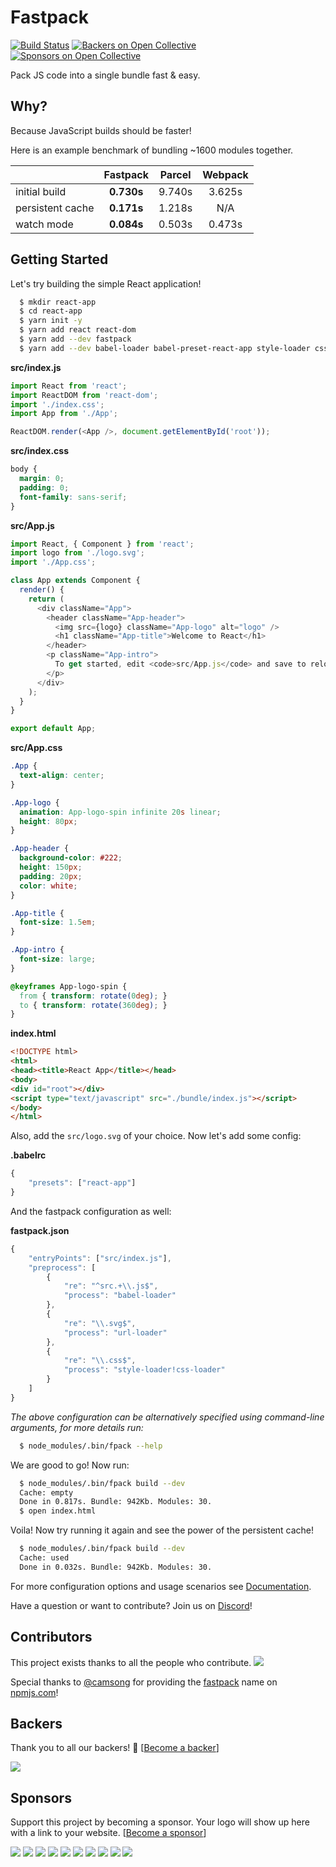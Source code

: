# Fastpack

[![Build Status](https://dev.azure.com/fastpack/fastpack/_apis/build/status/fastpack.fastpack)](https://dev.azure.com/fastpack/fastpack/_build/latest?definitionId=1)
[![Backers on Open Collective](https://opencollective.com/fastpack/backers/badge.svg)](#backers)
 [![Sponsors on Open Collective](https://opencollective.com/fastpack/sponsors/badge.svg)](#sponsors)

Pack JS code into a single bundle fast & easy.

## Why?

Because JavaScript builds should be faster!

Here is an example benchmark of bundling ~1600 modules together.


|   | Fastpack| Parcel| Webpack
|----|:--:|:--:|:--:
| initial build| **0.730s**| 9.740s| 3.625s
| persistent cache| **0.171s**| 1.218s| N/A
| watch mode| **0.084s**| 0.503s| 0.473s

## Getting Started

Let's try building the simple React application!

```Bash
  $ mkdir react-app
  $ cd react-app
  $ yarn init -y
  $ yarn add react react-dom
  $ yarn add --dev fastpack
  $ yarn add --dev babel-loader babel-preset-react-app style-loader css-loader url-loader
```

**src/index.js**
```JavaScript
import React from 'react';
import ReactDOM from 'react-dom';
import './index.css';
import App from './App';

ReactDOM.render(<App />, document.getElementById('root'));
```

**src/index.css**
```CSS
body {
  margin: 0;
  padding: 0;
  font-family: sans-serif;
}
```

**src/App.js**
```JavaScript
import React, { Component } from 'react';
import logo from './logo.svg';
import './App.css';

class App extends Component {
  render() {
    return (
      <div className="App">
        <header className="App-header">
          <img src={logo} className="App-logo" alt="logo" />
          <h1 className="App-title">Welcome to React</h1>
        </header>
        <p className="App-intro">
          To get started, edit <code>src/App.js</code> and save to reload.
        </p>
      </div>
    );
  }
}

export default App;
```

**src/App.css**
```CSS
.App {
  text-align: center;
}

.App-logo {
  animation: App-logo-spin infinite 20s linear;
  height: 80px;
}

.App-header {
  background-color: #222;
  height: 150px;
  padding: 20px;
  color: white;
}

.App-title {
  font-size: 1.5em;
}

.App-intro {
  font-size: large;
}

@keyframes App-logo-spin {
  from { transform: rotate(0deg); }
  to { transform: rotate(360deg); }
}
```

**index.html**
```HTML
<!DOCTYPE html>
<html>
<head><title>React App</title></head>
<body>
<div id="root"></div>
<script type="text/javascript" src="./bundle/index.js"></script>
</body>
</html>
```

Also, add the `src/logo.svg` of your choice. Now let's add some config:

**.babelrc**
```JavaScript
{
    "presets": ["react-app"]
}
```

And the fastpack configuration as well:

**fastpack.json**
```JavaScript
{
    "entryPoints": ["src/index.js"],
    "preprocess": [
        {
            "re": "^src.+\\.js$",
            "process": "babel-loader"
        },
        {
            "re": "\\.svg$",
            "process": "url-loader"
        },
        {
            "re": "\\.css$",
            "process": "style-loader!css-loader"
        }
    ]
}
```

*The above configuration can be alternatively specified using command-line
arguments, for more details run:*

```Bash
  $ node_modules/.bin/fpack --help
```

We are good to go! Now run:

```Bash
  $ node_modules/.bin/fpack build --dev
  Cache: empty
  Done in 0.817s. Bundle: 942Kb. Modules: 30.
  $ open index.html
```

Voila! Now try running it again and see the power of the persistent cache!

```Bash
  $ node_modules/.bin/fpack build --dev
  Cache: used
  Done in 0.032s. Bundle: 942Kb. Modules: 30.
```

For more configuration options and usage scenarios see
[Documentation](https://fastpack.sh/docs/get-started.html).

Have a question or want to contribute? Join us on [Discord](https://discord.gg/4HVCjDh)!

## Contributors

This project exists thanks to all the people who contribute.
<a href="https://github.com/fastpack/fastpack/graphs/contributors"><img src="https://opencollective.com/fastpack/contributors.svg?width=890&button=false" /></a>

Special thanks to [@camsong](https://github.com/camsong) for providing the
[fastpack](https://www.npmjs.com/package/fastpack) name on
[npmjs.com](npmjs.com)!


## Backers

Thank you to all our backers! 🙏 [[Become a backer](https://opencollective.com/fastpack#backer)]

<a href="https://opencollective.com/fastpack#backers" target="_blank"><img src="https://opencollective.com/fastpack/backers.svg?width=890"></a>


## Sponsors

Support this project by becoming a sponsor. Your logo will show up here with a link to your website. [[Become a sponsor](https://opencollective.com/fastpack#sponsor)]

<a href="https://opencollective.com/fastpack/sponsor/0/website" target="_blank"><img src="https://opencollective.com/fastpack/sponsor/0/avatar.svg"></a>
<a href="https://opencollective.com/fastpack/sponsor/1/website" target="_blank"><img src="https://opencollective.com/fastpack/sponsor/1/avatar.svg"></a>
<a href="https://opencollective.com/fastpack/sponsor/2/website" target="_blank"><img src="https://opencollective.com/fastpack/sponsor/2/avatar.svg"></a>
<a href="https://opencollective.com/fastpack/sponsor/3/website" target="_blank"><img src="https://opencollective.com/fastpack/sponsor/3/avatar.svg"></a>
<a href="https://opencollective.com/fastpack/sponsor/4/website" target="_blank"><img src="https://opencollective.com/fastpack/sponsor/4/avatar.svg"></a>
<a href="https://opencollective.com/fastpack/sponsor/5/website" target="_blank"><img src="https://opencollective.com/fastpack/sponsor/5/avatar.svg"></a>
<a href="https://opencollective.com/fastpack/sponsor/6/website" target="_blank"><img src="https://opencollective.com/fastpack/sponsor/6/avatar.svg"></a>
<a href="https://opencollective.com/fastpack/sponsor/7/website" target="_blank"><img src="https://opencollective.com/fastpack/sponsor/7/avatar.svg"></a>
<a href="https://opencollective.com/fastpack/sponsor/8/website" target="_blank"><img src="https://opencollective.com/fastpack/sponsor/8/avatar.svg"></a>
<a href="https://opencollective.com/fastpack/sponsor/9/website" target="_blank"><img src="https://opencollective.com/fastpack/sponsor/9/avatar.svg"></a>


